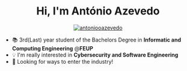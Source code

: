<!--
**xubby/xubby** is a ✨ _special_ ✨ repository because its `README.md` (this file) appears on your GitHub profile.

Here are some ideas to get you started:

- 🔭 I’m currently working on ...
- 🌱 I’m currently learning ...
- 👯 I’m looking to collaborate on ...
- 🤔 I’m looking for help with ...
- 💬 Ask me about ...
- 📫 How to reach me: ...
- 😄 Pronouns: ...
- ⚡ Fun fact: ...
-->
<h1 align="center">Hi, I'm António Azevedo</h1>
<!-- <h3 align="center">An aspiring security engineer</h3> -->

<p align="center"> <a href="https://github.com/ryo-ma/github-profile-trophy"><img src="https://github-profile-trophy.vercel.app/?username=antoniooazevedo&theme=onedark&rank=SECRET,SSS,SS,S,AAA,AA,A,B" alt="antoniooazevedo" /></a> </p>

- 📚 3rd(Last) year student of the Bachelors Degree in **Informatic and Computing Engineering** @**FEUP**
- 💡 I'm really interested in **Cybersecurity and Software Engineering**
- 🚀 Looking for ways to enter the industry!
